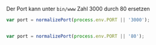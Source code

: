 Der Port kann unter  `bin/www`   Zahl 3000 durch 80 ersetzen


```js
var port = normalizePort(process.env.PORT || '3000');


var port = normalizePort(process.env.PORT || '80');
```
